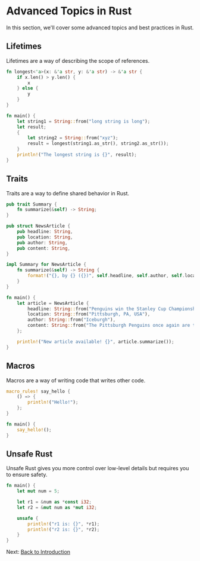 # Advanced Topics in Rust

In this section, we'll cover some advanced topics and best practices in Rust.

## Lifetimes

Lifetimes are a way of describing the scope of references.

```rust
fn longest<'a>(x: &'a str, y: &'a str) -> &'a str {
    if x.len() > y.len() {
        x
    } else {
        y
    }
}

fn main() {
    let string1 = String::from("long string is long");
    let result;
    {
        let string2 = String::from("xyz");
        result = longest(string1.as_str(), string2.as_str());
    }
    println!("The longest string is {}", result);
}
```

## Traits

Traits are a way to define shared behavior in Rust.

```rust
pub trait Summary {
    fn summarize(&self) -> String;
}

pub struct NewsArticle {
    pub headline: String,
    pub location: String,
    pub author: String,
    pub content: String,
}

impl Summary for NewsArticle {
    fn summarize(&self) -> String {
        format!("{}, by {} ({})", self.headline, self.author, self.location)
    }
}

fn main() {
    let article = NewsArticle {
        headline: String::from("Penguins win the Stanley Cup Championship!"),
        location: String::from("Pittsburgh, PA, USA"),
        author: String::from("Iceburgh"),
        content: String::from("The Pittsburgh Penguins once again are the best hockey team in the NHL."),
    };

    println!("New article available! {}", article.summarize());
}
```

## Macros

Macros are a way of writing code that writes other code.

```rust
macro_rules! say_hello {
    () => {
        println!("Hello!");
    };
}

fn main() {
    say_hello!();
}
```

## Unsafe Rust

Unsafe Rust gives you more control over low-level details but requires you to ensure safety.

```rust
fn main() {
    let mut num = 5;

    let r1 = &num as *const i32;
    let r2 = &mut num as *mut i32;

    unsafe {
        println!("r1 is: {}", *r1);
        println!("r2 is: {}", *r2);
    }
}
```

Next: [Back to Introduction](../00-Introduction/README.md)

